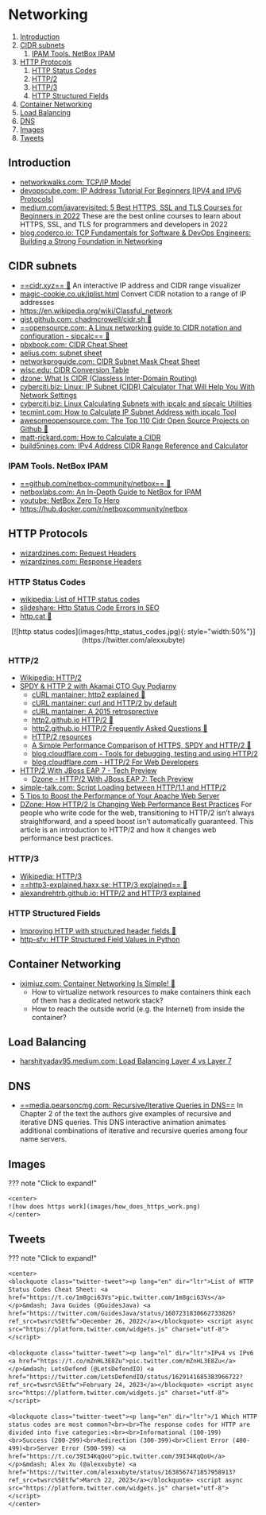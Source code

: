 # Networking

1. [Introduction](#introduction)
2. [CIDR subnets](#cidr-subnets)
    1. [IPAM Tools. NetBox IPAM](#ipam-tools-netbox-ipam)
3. [HTTP Protocols](#http-protocols)
    1. [HTTP Status Codes](#http-status-codes)
    2. [HTTP/2](#http2)
    3. [HTTP/3](#http3)
    4. [HTTP Structured Fields](#http-structured-fields)
4. [Container Networking](#container-networking)
5. [Load Balancing](#load-balancing)
6. [DNS](#dns)
7. [Images](#images)
8. [Tweets](#tweets)

## Introduction

- [networkwalks.com: TCP/IP Model](https://networkwalks.com/tcp-ip-model/)
- [devopscube.com: IP Address Tutorial For Beginners [IPV4 and IPV6 Protocols]](https://devopscube.com/ip-address-tutorial/)
- [medium.com/javarevisited: 5 Best HTTPS, SSL and TLS Courses for Beginners in 2022](https://medium.com/javarevisited/best-https-ssl-and-tls-courses-for-beginners-4437661250b3) These are the best online courses to learn about HTTPS, SSL, and TLS for programmers and developers in 2022
- [blog.coderco.io: TCP Fundamentals for Software & DevOps Engineers: Building a Strong Foundation in Networking](https://blog.coderco.io/p/tcp-fundamentals-for-software-and)

## CIDR subnets

- [==cidr.xyz== 🌟](https://cidr.xyz) An interactive IP address and CIDR range visualizer
- [magic-cookie.co.uk/iplist.html](http://magic-cookie.co.uk/iplist.html) Convert CIDR notation to a range of IP addresses
- https://en.wikipedia.org/wiki/Classful_network
- [gist.github.com: chadmcrowell/cidr.sh 🌟](https://gist.github.com/chadmcrowell/f3fc3be2ca1fcb887034162c14d77e74)
- [==opensource.com: A Linux networking guide to CIDR notation and configuration - sipcalc== 🌟](https://opensource.com/article/16/12/cidr-network-notation-configuration-linux)
- [pbxbook.com: CIDR Cheat Sheet](https://pbxbook.com/other/cidrcheat.html)
- [aelius.com: subnet sheet](https://www.aelius.com/njh/subnet_sheet.html)
- [networkproguide.com: CIDR Subnet Mask Cheat Sheet](https://networkproguide.com/cidr-subnet-mask-ipv4-cheat-sheet/)
- [wisc.edu: CIDR Conversion Table](https://kb.wisc.edu/ns/page.php?id=3493)
- [dzone: What Is CIDR (Classless Inter-Domain Routing)](https://dzone.com/articles/what-is-cidr-classless-inter-domain-routing-in-mul)
- [cyberciti.biz: Linux: IP Subnet (CIDR) Calculator That Will Help You With Network Settings](https://www.cyberciti.biz/faq/linux-subnet-calculator-cidr/)
- [cyberciti.biz: Linux Calculating Subnets with ipcalc and sipcalc Utilities](https://www.cyberciti.biz/tips/perform-simple-manipulation-of-ip-addresse.html)
- [tecmint.com: How to Calculate IP Subnet Address with ipcalc Tool](https://www.tecmint.com/calculate-ip-subnet-address-with-ipcalc-tool/)
- [awesomeopensource.com: The Top 110 Cidr Open Source Projects on Github 🌟](https://awesomeopensource.com/projects/cidr)
- [matt-rickard.com: How to Calculate a CIDR](https://matt-rickard.com/how-to-calculate-a-cidr)
- [build5nines.com: IPv4 Address CIDR Range Reference and Calculator](https://build5nines.com/ipv4-address-cidr-range-reference-and-calculator/)

### IPAM Tools. NetBox IPAM

- [==github.com/netbox-community/netbox== 🌟](https://github.com/netbox-community/netbox)
- [netboxlabs.com: An In-Depth Guide to NetBox for IPAM](https://netboxlabs.com/blog/netbox-ipam/)
- [youtube: NetBox Zero To Hero](https://www.youtube.com/playlist?list=PL7sEPiUbBLo_iTds-NV-9Tu05Gg2Aj8N7)
- https://hub.docker.com/r/netboxcommunity/netbox

## HTTP Protocols

- [wizardzines.com: Request Headers](https://wizardzines.com/comics/request-headers/)
- [wizardzines.com: Response Headers](https://wizardzines.com/comics/response-headers/)

### HTTP Status Codes

- [wikipedia: List of HTTP status codes](https://en.wikipedia.org/wiki/List_of_HTTP_status_codes)
- [slideshare: Http Status Code Errors in SEO](http://www.slideshare.net/AdelaRoger/http-status-code-errors-in-seo)
- [http.cat 🌟](https://http.cat)

<center>
[![http status codes](images/http_status_codes.jpg){: style="width:50%"}](https://twitter.com/alexxubyte)
</center>

### HTTP/2

- [Wikipedia: HTTP/2](https://en.wikipedia.org/wiki/HTTP/2)
- [SPDY & HTTP 2 with Akamai CTO Guy Podjarny](https://www.youtube.com/watch?v=WkLBrHW4NhQ)
    - [cURL mantainer: http2 explained 🌟](http://http2-explained.haxx.se/)
    - [cURL mantainer: curl and HTTP/2 by default](http://daniel.haxx.se/blog/2015/12/14/curl-and-http2-by-default/)
    - [cURL mantainer: A 2015 retrosprective](http://daniel.haxx.se/blog/2015/12/20/a-2015-retrospective/)
    - [http2.github.io HTTP/2 🌟](https://http2.github.io)
    - [http2.github.io HTTP/2 Frequently Asked Questions 🌟](https://http2.github.io/faq/)
    - [HTTP/2 resources](https://pinboard.in/u:rmurphey/t:http2/)
    - [A Simple Performance Comparison of HTTPS, SPDY and HTTP/2 🌟](https://blog.httpwatch.com/2015/01/16/a-simple-performance-comparison-of-https-spdy-and-http2/comment-page-1/)
    - [blog.cloudflare.com - Tools for debugging, testing and using HTTP/2](https://blog.cloudflare.com/tools-for-debugging-testing-and-using-http-2/)
    - [blog.cloudflare.com - HTTP/2 For Web Developers](https://blog.cloudflare.com/http-2-for-web-developers/)
- [HTTP/2 With JBoss EAP 7 - Tech Preview](http://blog.eisele.net/2015/11/http2-with-jboss-eap-7.html)
    - [Dzone - HTTP/2 With JBoss EAP 7: Tech Preview](https://dzone.com/articles/http2-with-jboss-eap-7-tech-preview)
- [simple-talk.com: Script Loading between HTTP/1.1 and HTTP/2](https://www.simple-talk.com/dotnet/asp.net/script-loading-between-http1.1-and-http2/)
- [5 Tips to Boost the Performance of Your Apache Web Server](http://www.tecmint.com/apache-performance-tuning/)
- [DZone: How HTTP/2 Is Changing Web Performance Best Practices](https://dzone.com/articles/how-http2-is-changing-web-performance-best-practic-2) For people who write code for the web, transitioning to HTTP/2 isn’t always straightforward, and a speed boost isn’t automatically guaranteed. This article is an introduction to HTTP/2 and how it changes web performance best practices.

### HTTP/3

- [Wikipedia: HTTP/3](https://en.wikipedia.org/wiki/HTTP/3)
- [==http3-explained.haxx.se: HTTP/3 explained== 🌟](https://http3-explained.haxx.se/)
- [alexandrehtrb.github.io: HTTP/2 and HTTP/3 explained](https://alexandrehtrb.github.io/posts/2024/03/http2-and-http3-explained/)

### HTTP Structured Fields

- [Improving HTTP with structured header fields 🌟](https://www.fastly.com/blog/improve-http-structured-headers)
- [http-sfv: HTTP Structured Field Values in Python](https://pypi.org/project/http-sfv/)

## Container Networking

- [iximiuz.com: Container Networking Is Simple! 🌟](https://iximiuz.com/en/posts/container-networking-is-simple/)
    - How to virtualize network resources to make containers think each of them has a dedicated network stack?
    - How to reach the outside world (e.g. the Internet) from inside the container?

## Load Balancing

- [harshityadav95.medium.com: Load Balancing Layer 4 vs Layer 7](https://harshityadav95.medium.com/load-balancing-layer-4-vs-layer-7-f37a839afd9c)

## DNS

- [==media.pearsoncmg.com: Recursive/Iterative Queries in DNS==](https://media.pearsoncmg.com/aw/ecs_kurose_compnetwork_7/cw/content/interactiveanimations/recursive-iterative-queries-in-dns/index.html) In Chapter 2 of the text the authors give examples of recursive and iterative DNS queries. This DNS interactive animation animates additional combinations of iterative and recursive queries among four name servers.

## Images

??? note "Click to expand!"

	<center>
    ![how does https work](images/how_does_https_work.png)
	</center>

## Tweets

??? note "Click to expand!"

    <center>
    <blockquote class="twitter-tweet"><p lang="en" dir="ltr">List of HTTP Status Codes Cheat Sheet: <a href="https://t.co/1m8gci63Vs">pic.twitter.com/1m8gci63Vs</a></p>&mdash; Java Guides (@GuidesJava) <a href="https://twitter.com/GuidesJava/status/1607231830662733826?ref_src=twsrc%5Etfw">December 26, 2022</a></blockquote> <script async src="https://platform.twitter.com/widgets.js" charset="utf-8"></script>

    <blockquote class="twitter-tweet"><p lang="nl" dir="ltr">IPv4 vs IPv6 <a href="https://t.co/mZnHL3E8Zu">pic.twitter.com/mZnHL3E8Zu</a></p>&mdash; LetsDefend (@LetsDefendIO) <a href="https://twitter.com/LetsDefendIO/status/1629141685383966722?ref_src=twsrc%5Etfw">February 24, 2023</a></blockquote> <script async src="https://platform.twitter.com/widgets.js" charset="utf-8"></script>

    <blockquote class="twitter-tweet"><p lang="en" dir="ltr">/1 Which HTTP status codes are most common?<br><br>The response codes for HTTP are divided into five categories:<br><br>Informational (100-199)<br>Success (200-299)<br>Redirection (300-399)<br>Client Error (400-499)<br>Server Error (500-599) <a href="https://t.co/39I34KqQoU">pic.twitter.com/39I34KqQoU</a></p>&mdash; Alex Xu (@alexxubyte) <a href="https://twitter.com/alexxubyte/status/1638567471857958913?ref_src=twsrc%5Etfw">March 22, 2023</a></blockquote> <script async src="https://platform.twitter.com/widgets.js" charset="utf-8"></script>
    </center>

